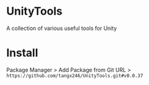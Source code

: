 # UnityTools
A collection of various useful tools for Unity

# Install
Package Manager > Add Package from Git URL > `https://github.com/tangx246/UnityTools.git#v0.0.37`
